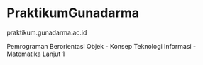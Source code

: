 <!--ppppppppppppppppppppppppppppppppppppppppppppppppppppppppppppppppppppppsppppppppppppppppppppppppppppppppppppppppp
ppppppppppppppppppppppppppppppppppppppppppppppp-->
# PraktikumGunadarma
praktikum.gunadarma.ac.id

Pemrograman Berorientasi Objek - Konsep Teknologi Informasi - Matematika Lanjut 1
